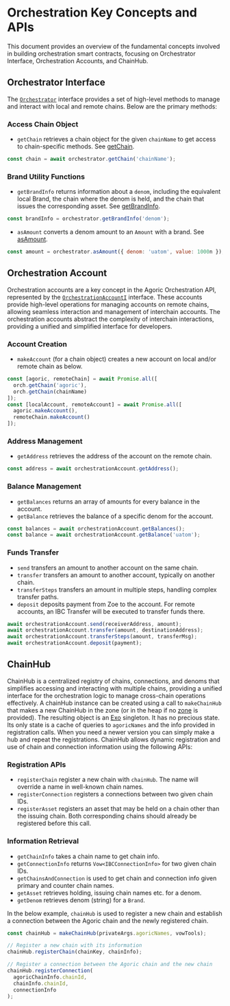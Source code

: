 # Orchestration Key Concepts and APIs

This document provides an overview of the fundamental concepts involved in building orchestration smart contracts,
focusing on Orchestrator Interface, Orchestration Accounts, and ChainHub.

## Orchestrator Interface

The [`Orchestrator`](https://agoric-sdk.pages.dev/interfaces/_agoric_orchestration.Orchestrator) interface provides a
set of high-level methods to manage and interact with local and remote chains. Below are the primary methods:

### Access Chain Object

- `getChain` retrieves a chain object for the given `chainName` to get access to chain-specific methods. See [getChain](https://agoric-sdk.pages.dev/interfaces/_agoric_orchestration.Orchestrator#getChain).

```js
const chain = await orchestrator.getChain('chainName');
```

### Brand Utility Functions

- `getBrandInfo` returns information about a `denom`, including the equivalent local Brand, the chain where the denom is
  held, and the chain that issues the corresponding asset. See [getBrandInfo](https://agoric-sdk.pages.dev/interfaces/_agoric_orchestration.Orchestrator#getBrandInfo).

```js
const brandInfo = orchestrator.getBrandInfo('denom');
```

- `asAmount` converts a denom amount to an `Amount` with a brand. See [asAmount](https://agoric-sdk.pages.dev/interfaces/_agoric_orchestration.Orchestrator#asAmount).

```js
const amount = orchestrator.asAmount({ denom: 'uatom', value: 1000n });
```

## Orchestration Account

Orchestration accounts are a key concept in the Agoric Orchestration API, represented by the [`OrchestrationAccountI`](https://agoric-sdk.pages.dev/interfaces/_agoric_orchestration.OrchestrationAccountI)
interface. These accounts provide high-level operations for managing accounts on remote chains, allowing seamless
interaction and management of interchain accounts. The orchestration accounts abstract the complexity of interchain
interactions, providing a unified and simplified interface for developers.

### Account Creation

- `makeAccount` (for a chain object) creates a new account on local and/or remote chain as below.

```js
const [agoric, remoteChain] = await Promise.all([
  orch.getChain('agoric'),
  orch.getChain(chainName)
]);
const [localAccount, remoteAccount] = await Promise.all([
  agoric.makeAccount(),
  remoteChain.makeAccount()
]);
```

### Address Management

- `getAddress` retrieves the address of the account on the remote chain.

```js
const address = await orchestrationAccount.getAddress();
```

### Balance Management

- `getBalances` returns an array of amounts for every balance in the account.
- `getBalance` retrieves the balance of a specific denom for the account.

```js
const balances = await orchestrationAccount.getBalances();
const balance = await orchestrationAccount.getBalance('uatom');
```

### Funds Transfer

- `send` transfers an amount to another account on the same chain.
- `transfer` transfers an amount to another account, typically on another chain.
- `transferSteps` transfers an amount in multiple steps, handling complex transfer paths.
- `deposit` deposits payment from Zoe to the account. For remote accounts, an IBC Transfer will be executed to transfer
  funds there.

```js
await orchestrationAccount.send(receiverAddress, amount);
await orchestrationAccount.transfer(amount, destinationAddress);
await orchestrationAccount.transferSteps(amount, transferMsg);
await orchestrationAccount.deposit(payment);
```

## ChainHub

ChainHub is a centralized registry of chains, connections, and denoms that simplifies accessing and interacting with
multiple chains, providing a unified interface for the orchestration logic to manage cross-chain operations effectively.
A chainHub instance can be created using a call to `makeChainHub` that makes a new ChainHub in the zone (or in the heap
if no [zone](/glossary/#zone) is provided). The resulting object is an [Exo](/glossary/#exo) singleton. It has no
precious state. Its only state is a cache of queries to `agoricNames` and the info provided in registration calls. When
you need a newer version you can simply make a hub and repeat the registrations. ChainHub allows dynamic registration
and use of chain and connection information using the following APIs:

### Registration APIs

- `registerChain` register a new chain with `chainHub`. The name will override a name in well-known chain names.
- `registerConnection` registers a connections between two given chain IDs.
- `registerAsset` registers an asset that may be held on a chain other than the issuing chain. Both corresponding chains
  should already be registered before this call.

### Information Retrieval

- `getChainInfo` takes a chain name to get chain info.
- `getConnectionInfo` returns `Vow<IBCConnectionInfo>` for two given chain IDs.
- `getChainsAndConnection` is used to get chain and connection info given primary and counter chain names.
- `getAsset` retrieves holding, issuing chain names etc. for a denom.
- `getDenom` retrieves denom (string) for a `Brand`.

In the below example, `chainHub` is used to register a new chain and establish a connection between the Agoric chain and
the newly registered chain.

```js
const chainHub = makeChainHub(privateArgs.agoricNames, vowTools);

// Register a new chain with its information
chainHub.registerChain(chainKey, chainInfo);

// Register a connection between the Agoric chain and the new chain
chainHub.registerConnection(
  agoricChainInfo.chainId,
  chainInfo.chainId,
  connectionInfo
);
```
